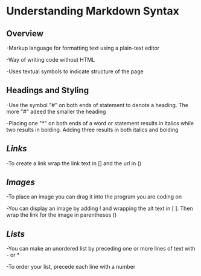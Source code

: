 # Understanding Markdown Syntax #

## **Overview** ##

-Markup language for formatting text using a plain-text editor

-Way of writing code without HTML

-Uses textual symbols to indicate structure of the page

## **Headings and Styling** ##

-Use the symbol "#" on both ends of statement to denote a heading. The more "#" adeed the smaller the heading

-Placing one "*" on both ends of a word or statement results in italics while two results in bolding. Adding three results in both italics and bolding

## *Links* ##

-To create a link wrap the link text in [] and the url in ()

## *Images* ##

-To place an image you can drag it into the program you are coding on

-You can display an image by adding ! and wrapping the alt text in [ ]. Then wrap the link for the image in parentheses ()

## *Lists* ##

-You can make an unordered list by preceding one or more lines of text with - or *

-To order your list, precede each line with a number

